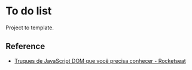 # To do list

Project to template.
## Reference

 - [Truques de JavaScript DOM que você precisa conhecer - Rocketseat](https://www.youtube.com/watch?v=fQJ2nezkUEA)
